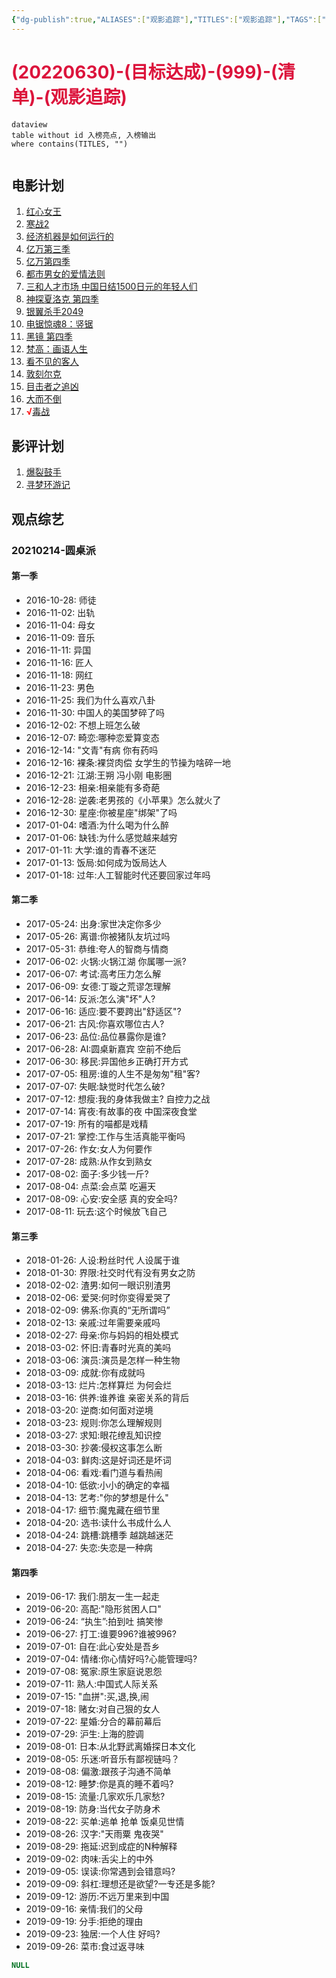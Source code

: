 ```yaml
---
{"dg-publish":true,"ALIASES":["观影追踪"],"TITLES":["观影追踪"],"TAGS":["09总结复盘/目标达成"],"量子榜单":[0],"任务状态":["加载"],"任务评级":[1],"任务类型":["执行清单"],"对接人员":["徐海权"],"计划时间":[20220630],"完成时间":[],"permalink":"/6-000/6-003/20220701-999/","dgHomeLink":true,"dgPassFrontmatter":true}
---
```



# <font color=#DC143C>(20220630)-(目标达成)-(999)-(清单)-(观影追踪)</font>

```
dataview
table without id 入榜亮点, 入榜输出
where contains(TITLES, "")
```

```toc
```

## 电影计划
1. [红心女王](https://movie.douban.com/subject/30234891/)
2. [寒战2](https://movie.douban.com/subject/20505982/)
3. [经济机器是如何运行的](https://movie.douban.com/subject/30458820/)
4. [亿万第三季](https://www.meijumi.net/5746.html)
5. [亿万第四季](https://www.meijumi.net/11770.html)
6. [都市男女的爱情法则](https://movie.douban.com/subject/35161101/)
7. [三和人才市场 中国日结1500日元的年轻人们](https://movie.douban.com/subject/30219684/)
8. [神探夏洛克 第四季](https://movie.douban.com/subject/25750923/)
9. [银翼杀手2049](https://movie.douban.com/subject/10512661/)
10. [电锯惊魂8：竖锯](https://movie.douban.com/subject/25788426/)
11. [黑镜 第四季](https://movie.douban.com/subject/26898192/)
12. [梵高：画语人生](https://movie.douban.com/subject/4921358/)
13. [看不见的客人](https://movie.douban.com/subject/26580232/)
14. [敦刻尔克](https://movie.douban.com/subject/26607693/)
15. [目击者之追凶](https://movie.douban.com/subject/11600078/)
16. [大而不倒](https://movie.douban.com/subject/6013501/)
17. <strong><font color=#FF0000>√</font></strong>[毒战](https://movie.douban.com/subject/10344754/)

## 影评计划
1. [爆裂鼓手](https://movie.douban.com/subject/25773932/)
2. [寻梦环游记](https://movie.douban.com/subject/20495023/)

## 观点综艺
### 20210214-圆桌派
#### 第一季
+ 2016-10-28: 师徒
+ 2016-11-02: 出轨
+ 2016-11-04: 母女
+ 2016-11-09: 音乐
+ 2016-11-11: 异国
+ 2016-11-16: 匠人
+ 2016-11-18: 网红
+ 2016-11-23: 男色
+ 2016-11-25: 我们为什么喜欢八卦
+ 2016-11-30: 中国人的美国梦碎了吗
+ 2016-12-02: 不想上班怎么破
+ 2016-12-07: 畸恋:哪种恋爱算变态
+ 2016-12-14: "文青"有病 你有药吗
+ 2016-12-16: 裸条:裸贷肉偿 女学生的节操为啥碎一地
+ 2016-12-21: 江湖:王朔 冯小刚 电影圈
+ 2016-12-23: 相亲:相亲能有多奇葩
+ 2016-12-28: 逆袭:老男孩的《小苹果》怎么就火了
+ 2016-12-30: 星座:你被星座"绑架"了吗
+ 2017-01-04: 嗜酒:为什么喝为什么醉
+ 2017-01-06: 缺钱:为什么感觉越来越穷
+ 2017-01-11: 大学:谁的青春不迷茫
+ 2017-01-13: 饭局:如何成为饭局达人
+ 2017-01-18: 过年:人工智能时代还要回家过年吗

#### 第二季
+ 2017-05-24: 出身:家世决定你多少
+ 2017-05-26: 离谱:你被猪队友坑过吗
+ 2017-05-31: 恭维:夸人的智商与情商
+ 2017-06-02: 火锅:火锅江湖 你属哪一派?
+ 2017-06-07: 考试:高考压力怎么解
+ 2017-06-09: 女德:丁璇之荒谬怎理解
+ 2017-06-14: 反派:怎么演"坏"人?
+ 2017-06-16: 适应:要不要跨出"舒适区"?
+ 2017-06-21: 古风:你喜欢哪位古人?
+ 2017-06-23: 品位:品位暴露你是谁?
+ 2017-06-28: AI:圆桌新嘉宾 空前不绝后
+ 2017-06-30: 移民:异国他乡正确打开方式
+ 2017-07-05: 租房:谁的人生不是匆匆"租"客?
+ 2017-07-07: 失眠:缺觉时代怎么破?
+ 2017-07-12: 想瘦:我的身体我做主? 自控力之战
+ 2017-07-14: 宵夜:有故事的夜 中国深夜食堂
+ 2017-07-19: 所有的喵都是戏精
+ 2017-07-21: 掌控:工作与生活真能平衡吗
+ 2017-07-26: 作女:女人为何要作
+ 2017-07-28: 成熟:从作女到熟女
+ 2017-08-02: 面子:多少钱一斤?
+ 2017-08-04: 点菜:会点菜 吃遍天
+ 2017-08-09: 心安:安全感 真的安全吗?
+ 2017-08-11: 玩去:这个时候放飞自己

#### 第三季
+ 2018-01-26: 人设:粉丝时代 人设属于谁
+ 2018-01-30: 界限:社交时代有没有男女之防
+ 2018-02-02: 渣男:如何一眼识别渣男
+ 2018-02-06: 爱哭:何时你变得爱哭了
+ 2018-02-09: 佛系:你真的“无所谓吗”
+ 2018-02-13: 亲戚:过年需要亲戚吗
+ 2018-02-27: 母亲:你与妈妈的相处模式
+ 2018-03-02: 怀旧:青春时光真的美吗
+ 2018-03-06: 演员:演员是怎样一种生物
+ 2018-03-09: 成就:你有成就吗
+ 2018-03-13: 烂片:怎样算烂 为何会烂
+ 2018-03-16: 供养:谁养谁 亲密关系的背后
+ 2018-03-20: 逆商:如何面对逆境
+ 2018-03-23: 规则:你怎么理解规则
+ 2018-03-27: 求知:眼花缭乱知识控
+ 2018-03-30: 抄袭:侵权这事怎么断
+ 2018-04-03: 鲜肉:这是好词还是坏词
+ 2018-04-06: 看戏:看门道与看热闹
+ 2018-04-10: 低欲:小小的确定的幸福
+ 2018-04-13: 艺考:"你的梦想是什么"
+ 2018-04-17: 细节:魔鬼藏在细节里
+ 2018-04-20: 选书:读什么书成什么人
+ 2018-04-24: 跳槽:跳槽季 越跳越迷茫
+ 2018-04-27: 失恋:失恋是一种病

#### 第四季
+ 2019-06-17: 我们:朋友一生一起走
+ 2019-06-20: 高配:"隐形贫困人口"
+ 2019-06-24: “执生”:拍到吐 搞笑惨
+ 2019-06-27: 打工:谁要996?谁被996?
+ 2019-07-01: 自在:此心安处是吾乡
+ 2019-07-04: 情绪:你心情好吗?心能管理吗?
+ 2019-07-08: 冤家:原生家庭说恩怨
+ 2019-07-11: 熟人:中国式人际关系
+ 2019-07-15: "血拼":买,退,换,闹
+ 2019-07-18: 赌女:对自己狠的女人
+ 2019-07-22: 星婚:分合的幕前幕后
+ 2019-07-29: 沪生:上海的腔调
+ 2019-08-01: 日本:从北野武离婚探日本文化
+ 2019-08-05: 乐迷:听音乐有鄙视链吗？
+ 2019-08-08: 偏激:跟孩子沟通不简单
+ 2019-08-12: 睡梦:你是真的睡不着吗?
+ 2019-08-15: 流量:几家欢乐几家愁?
+ 2019-08-19: 防身:当代女子防身术
+ 2019-08-22: 买单:逃单 抢单 饭桌见世情
+ 2019-08-26: 汉字:"天雨粟 鬼夜哭"
+ 2019-08-29: 拖延:迟到成症的N种解释
+ 2019-09-02: 肉味:舌尖上的中外
+ 2019-09-05: 误读:你常遇到会错意吗?
+ 2019-09-09: 斜杠:理想还是欲望?一专还是多能?
+ 2019-09-12: 游历:不远万里来到中国
+ 2019-09-16: 亲情:我们的父母
+ 2019-09-19: 分手:拒绝的理由
+ 2019-09-23: 独居:一个人住 好吗?
+ 2019-09-26: 菜市:食过返寻味












```SQL
NULL
```